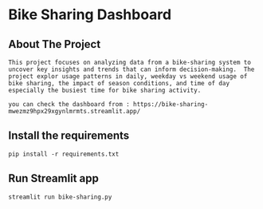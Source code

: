 # Bike Sharing Dashboard

## About The Project
```
This project focuses on analyzing data from a bike-sharing system to uncover key insights and trends that can inform decision-making.  The project explor usage patterns in daily, weekday vs weekend usage of bike sharing, the impact of season conditions, and time of day especially the busiest time for bike sharing activity.

you can check the dashboard from : https://bike-sharing-mwezmz9hpx29xgynlmrmts.streamlit.app/

```

## Install the requirements

```
pip install -r requirements.txt
```
## Run Streamlit app

```
streamlit run bike-sharing.py

```
